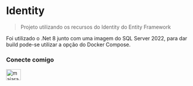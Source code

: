 # Identity
> Projeto utilizando os recursos do Identity do Entity Framework

Foi utilizado o .Net 8 junto com uma imagem do SQL Server 2022, para dar build pode-se utilizar a opção do Docker Compose.

<h3 align="left">Conecte comigo</h3>
<p align="left">
<a href="https://linkedin.com/in/majarao" target="blank"><img align="center" src="https://raw.githubusercontent.com/rahuldkjain/github-profile-readme-generator/master/src/images/icons/Social/linked-in-alt.svg" alt="majarao" height="30" width="40" /></a>
</p>
